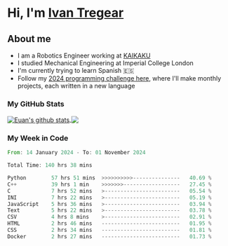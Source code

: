 # Hi, I'm [Ivan Tregear](https://www.linkedin.com/in/ivantregear/)

## About me

* I am a Robotics Engineer working at [KAIKAKU](https://github.com/KAIKAKU-AI)
* I studied Mechanical Engineering at Imperial College London
* I'm currently trying to learn Spanish :es:
* Follow my [2024 programming challenge here](https://github.com/ITregear?tab=repositories), where I'll make monthly projects, each written in a new language


### My GitHub Stats

<a href="#my-github-stats">
  <img align="center" src="https://github-readme-stats.vercel.app/api?username=itregear&count_private=true&show_icons=true&include_all_commits=true&theme=material-palenight" alt="Euan's github stats" />
</a>

<a href="#my-github-stats">
  <img align="center" src="https://github-readme-stats.vercel.app/api/top-langs/?username=itregear&layout=compact&theme=material-palenight" />
</a>

### My Week in Code
<!--START_SECTION:waka-->

```rust
From: 14 January 2024 - To: 01 November 2024

Total Time: 140 hrs 38 mins

Python        57 hrs 51 mins  >>>>>>>>>>---------------   40.69 %
C++           39 hrs 1 min    >>>>>>>------------------   27.45 %
C             7 hrs 52 mins   >------------------------   05.54 %
INI           7 hrs 22 mins   >------------------------   05.19 %
JavaScript    5 hrs 36 mins   >------------------------   03.94 %
Text          5 hrs 22 mins   >------------------------   03.78 %
CSV           4 hrs 8 mins    >------------------------   02.91 %
HTML          2 hrs 46 mins   -------------------------   01.95 %
CSS           2 hrs 34 mins   -------------------------   01.81 %
Docker        2 hrs 27 mins   -------------------------   01.73 %
```

<!--END_SECTION:waka-->
